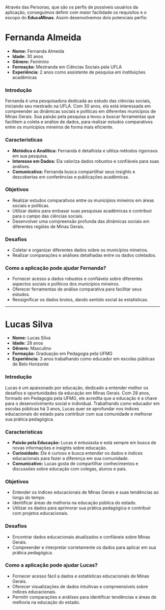 Através das Personas, que são os perfis de possíveis usuários da aplicação, conseguimos definir com maior facilidade os requisitos e o escopo do **EducaMinas**. Assim desenvolvemos dois potenciais perfis:

# Fernanda Almeida

- **Nome:** Fernanda Almeida
- **Idade:** 30 anos
- **Gênero:** Feminino
- **Formação:** Mestranda em Ciências Sociais pela UFLA
- **Experiência:** 2 anos como assistente de pesquisa em instituições acadêmicas

### Introdução

Fernanda é uma pesquisadora dedicada ao estudo das ciências sociais, iniciando seu mestrado na UFLA. Com 30 anos, ela está interessada em compreender as dinâmicas sociais e políticas em diferentes municípios de Minas Gerais. Sua paixão pela pesquisa a levou a buscar ferramentas que facilitem a coleta e análise de dados, para realizar estudos comparativos entre os municípios mineiros de forma mais eficiente.

### Características

- **Metódica e Analítica:** Fernanda é detalhista e utiliza métodos rigorosos em sua pesquisa.
- **Interesse em Dados:** Ela valoriza dados robustos e confiáveis para suas análises.
- **Comunicativa:** Fernanda busca compartilhar seus insights e descobertas em conferências e publicações acadêmicas.

### Objetivos

- Realizar estudos comparativos entre os municípios mineiros em áreas sociais e políticas.
- Utilizar dados para embasar suas pesquisas acadêmicas e contribuir para o campo das ciências sociais.
- Desenvolver uma compreensão profunda das dinâmicas sociais em diferentes regiões de Minas Gerais.

### Desafios

- Coletar e organizar diferentes dados sobre os municípios mineiros.
- Realizar comparações e análises detalhadas entre os dados coletados.

### Como a aplicação pode ajudar Fernanda?

- Fornecer acesso a dados robustos e confiáveis sobre diferentes aspectos sociais e políticos dos municípios mineiros.
- Oferecer ferramentas de análise comparativa para facilitar seus estudos.
- Ressignificar os dados brutos, dando sentido social às estatísticas.

---

# Lucas Silva

- **Nome:** Lucas Silva
- **Idade:** 28 anos
- **Gênero:** Masculino
- **Formação:** Graduação em Pedagogia pela UFMG
- **Experiência:** 3 anos trabalhando como educador em escolas públicas de Belo Horizonte

### Introdução

Lucas é um apaixonado por educação, dedicado a entender melhor os desafios e oportunidades da educação em Minas Gerais. Com 28 anos, formado em Pedagogia pela UFMG, ele acredita que a educação é a chave para o desenvolvimento social e individual. Trabalhando como educador em escolas públicas há 3 anos, Lucas quer se aprofundar nos índices educacionais do estado para contribuir com sua comunidade e melhorar sua prática pedagógica.

### Características

- **Paixão pela Educação:** Lucas é entusiasta e está sempre em busca de novas informações e insights sobre educação.
- **Curiosidade:** Ele é curioso e busca entender os dados e índices educacionais para fazer a diferença em sua comunidade.
- **Comunicativo:** Lucas gosta de compartilhar conhecimentos e discussões sobre educação com colegas, alunos e pais.

### Objetivos

- Entender os índices educacionais de Minas Gerais e suas tendências ao longo do tempo.
- Identificar áreas de melhoria na educação pública do estado.
- Utilizar os dados para aprimorar sua prática pedagógica e contribuir com projetos educacionais.

### Desafios

- Encontrar dados educacionais atualizados e confiáveis sobre Minas Gerais.
- Compreender e interpretar corretamente os dados para aplicar em sua prática pedagógica.

### Como a aplicação pode ajudar Lucas?

- Fornecer acesso fácil a dados e estatísticas educacionais de Minas Gerais.
- Oferecer visualizações de dados intuitivas e compreensíveis sobre índices educacionais.
- Permitir comparações e análises para identificar tendências e áreas de melhoria na educação do estado.

<p>&nbsp;</p>